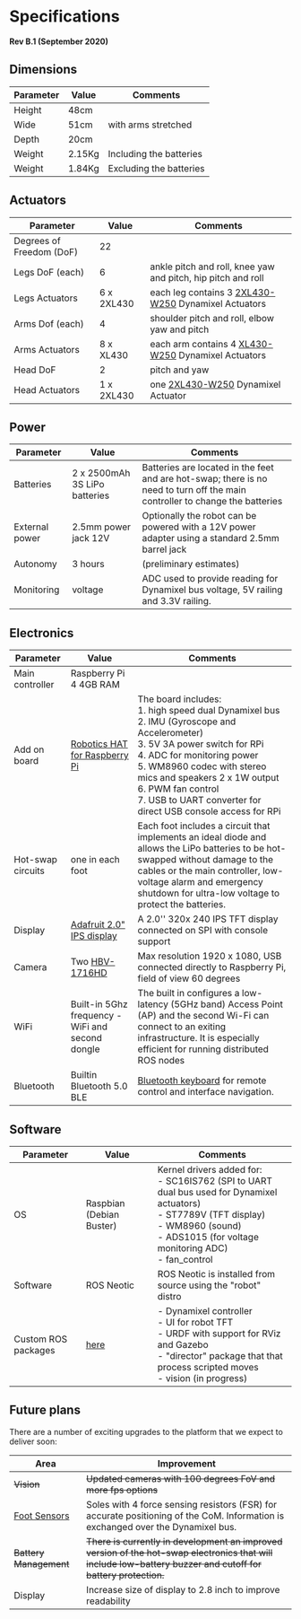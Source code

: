 # Specifications

**Rev B.1 (September 2020)**

## Dimensions

Parameter | Value | Comments
----------|-------|----------
Height                   | 48cm |
Wide                     | 51cm | with arms stretched
Depth                    | 20cm |
Weight                   | 2.15Kg | Including the batteries
Weight                   | 1.84Kg | Excluding the batteries

## Actuators

Parameter | Value | Comments
----------|-------|----------
Degrees of Freedom (DoF) | 22 |
Legs DoF (each)          | 6  | ankle pitch and roll, knee yaw and pitch, hip pitch and roll
Legs Actuators           | 6 x 2XL430 | each leg contains 3 [2XL430-W250](https://emanual.robotis.com/docs/en/dxl/x/2xl430-w250/) Dynamixel Actuators
Arms Dof (each)          | 4  | shoulder pitch and roll, elbow yaw and pitch
Arms Actuators           | 8 x XL430  | each arm contains 4 [XL430-W250](https://emanual.robotis.com/docs/en/dxl/x/xl430-w250/) Dynamixel Actuators
Head DoF                 | 2  | pitch and yaw
Head Actuators           | 1 x 2XL430 | one [2XL430-W250](https://emanual.robotis.com/docs/en/dxl/x/2xl430-w250/) Dynamixel Actuator

## Power

Parameter | Value | Comments
----------|-------|----------
Batteries                    | 2 x 2500mAh 3S LiPo batteries | Batteries are located in the feet and are hot-swap; there is no need to turn off the main controller to change the batteries
External power           | 2.5mm power jack 12V       | Optionally the robot can be powered with a 12V power adapter using a standard 2.5mm barrel jack
Autonomy                 | 3 hours | (preliminary estimates)
Monitoring               | voltage | ADC used to provide reading for Dynamixel bus voltage, 5V railing and 3.3V railing.

## Electronics

Parameter | Value | Comments
----------|-------|----------
Main controller          | Raspberry Pi 4 4GB RAM
Add on board             | [Robotics HAT for Raspberry Pi](https://github.com/sonelu/SPR2005) | The board includes:<br>1. high speed dual Dynamixel bus<br>2. IMU (Gyroscope and Accelerometer)<br>3. 5V 3A power switch for RPi<br>4. ADC for monitoring power<br>5. WM8960 codec with stereo mics and speakers 2 x 1W output<br>6. PWM fan control<br>7. USB to UART converter for direct USB console access for RPi
Hot-swap circuits        | one in each foot | Each foot includes a circuit that implements an ideal diode and allows the LiPo batteries to be hot-swapped without damage to the cables or the main controller, low-voltage alarm and emergency shutdown for ultra-low voltage to protect the batteries.
Display                  | [Adafruit 2.0" IPS display](https://www.adafruit.com/product/4311) | A 2.0'' 320x 240 IPS TFT display connected on SPI with console support
Camera                   | Two [HBV-1716HD](https://www.banggood.com/HBV-1716HD-2MP-OV2710-HD-1080P-CMOS-Camera-Module-with-USB-Interface-Free-Driver-Fixed-Focus-100-Degree-p-1709172.html?cur_warehouse=CN) | Max resolution 1920 x 1080, USB connected directly to Raspberry Pi, field of view 60 degrees
WiFi                     | Built-in 5Ghz frequency -WiFi and second dongle | The built in configures a low-latency (5GHz band) Access Point (AP) and the second Wi-Fi can connect to an exiting infrastructure. It is especially efficient for running distributed ROS nodes
Bluetooth                | Builtin Bluetooth 5.0 BLE | [Bluetooth keyboard](https://www.amazon.co.uk/Rii-Mini-Bluetooth-Wireless-Keyboard-Black/dp/B010WMB6DK/) for remote control and interface navigation.

## Software

Parameter | Value | Comments
----------|-------|----------
OS        | Raspbian (Debian Buster) | Kernel drivers added for:<br>- SC16IS762 (SPI to UART dual bus used for Dynamixel actuators)<br>- ST7789V (TFT display)<br>- WM8960 (sound)<br>- ADS1015 (for voltage monitoring ADC)<br>- fan_control
Software                 | ROS Neotic | ROS Neotic is installed from source using the "robot" distro
Custom ROS packages      |[here](https://github.com/sonelu/mh5_robot) | - Dynamixel controller<br>- UI for robot TFT<br>- URDF with support for RViz and Gazebo<br>- "director" package that that process scripted moves<br>- vision (in progress)

## Future plans

There are a number of exciting upgrades to the platform that we expect to deliver soon:

Area   | Improvement
-------|-------------|
~~Vision~~ | ~~Updated cameras with 100 degrees FoV and more fps options~~
[Foot Sensors](https://github.com/sonelu/SPR2010) | Soles with 4 force sensing resistors (FSR) for accurate positioning of the CoM. Information is exchanged over the Dynamixel bus.
~~Battery Management~~ | ~~There is currently in development an improved version of the hot-swap electronics that will include low-battery buzzer and cutoff for battery protection.~~
Display    | Increase size of display to 2.8 inch to improve readability
